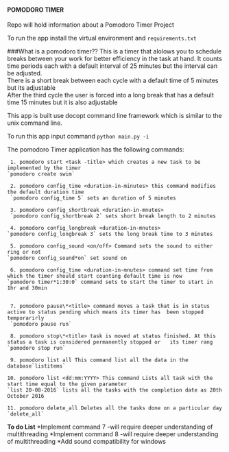 #### POMODORO TIMER
Repo will hold information about a Pomodoro Timer Project

To run the app install the virtual environment and `requirements.txt`

###What is a pomodoro timer??
This is a timer that alolows you to schedule breaks between your work for better efficiency in the task at hand. It counts time periods each with a default interval of 25 minutes but the interval can be adjusted.  
There is a short break between each cycle with a default time of 5 minutes but its adjustable  
After the third cycle the user is forced into a long break that has a default time 15 minutes but it is also adjustable  

This app is built use docopt command line framework which is similar to the unix command line.

To run this app input command `python main.py -i`

The pomodoro Timer application has the following commands:

     1. pomodoro start <task -title> which creates a new task to be implemented by the timer 
    `pomodoro create swim` 
     
     2. pomodoro config_time <duration-in-minutes> this command modifies the default duration time 
     `pomodoro config_time 5` sets an duration of 5 minutes 
    
     3. pomodoro config_shortbreak <duration-in-mnutes> 
     `pomodoro config_shortbreak 2` sets short break length to 2 minutes 

     4. pomodoro config_longbreak <duration-in-mnutes> 
    `pomodoro config_longbreak 3` sets the long break time to 3 minutes 

     5. pomodoro config_sound <on/off> Command sets the sound to either ring or not 
    `pomodoro config_sound*on` set sound on 

     6. pomodoro config_time <duration-in-mnutes> command set time from which the timer should start counting default time is now  
    `pomodoro timer*1:30:0` command sets to start the timer to start in 1hr and 30min  

   
     7. pomodoro pause\*<title> command moves a task that is in status active to status pending which means its timer has  been stopped temporarirly  
     `pomodoro pause run` 

     8. pomodoro stop\*<title> task is moved at status finished. At this status a task is considered permanently stopped or   its timer rang `pomodoro stop run`
    
     9. pomodoro list all This command list all the data in the database`listitems`

    10. pomodoro list <dd:mm:YYYY> This command Lists all task with the start time equal to the given parameter  
    `list 20-08-2016` lists all the tasks with the completion date as 20th October 2016  

    11. pomodoro delete_all Deletes all the tasks done on a particular day
    `delete_all` 

__To do List__
  *Implement command 7 -will require deeper understanding of multithreading
  *Implement command 8 -will require deeper understanding of multithreading
  *Add sound compatibility for windows



